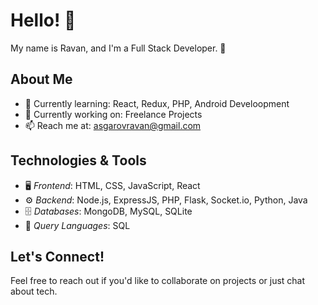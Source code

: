 # Hello! 👋
My name is Ravan, and I'm a Full Stack Developer. 🚀

## About Me
- 🌱 Currently learning: React, Redux, PHP, Android Develoopment
- 💼 Currently working on: Freelance Projects
- 📫 Reach me at: [asgarovravan@gmail.com](mailto:asgarovravan@gmail.com)

## Technologies & Tools
- 🖥 *Frontend*: HTML, CSS, JavaScript, React
- ⚙ *Backend*: Node.js, ExpressJS, PHP, Flask, Socket.io, Python, Java
- 🗄 *Databases*: MongoDB, MySQL, SQLite
- 🧳 *Query Languages*: SQL

## Let's Connect!
Feel free to reach out if you'd like to collaborate on projects or just chat about tech.

